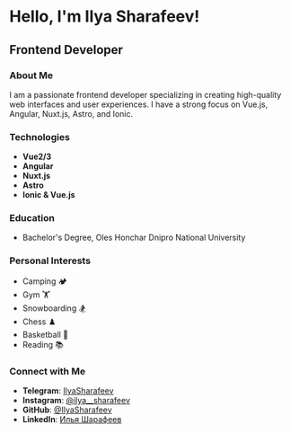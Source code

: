
# Hello, I'm Ilya Sharafeev!

## Frontend Developer

### About Me
I am a passionate frontend developer specializing in creating high-quality web interfaces and user experiences. I have a strong focus on Vue.js, Angular, Nuxt.js, Astro, and Ionic.

### Technologies
- **Vue2/3**
- **Angular**
- **Nuxt.js**
- **Astro**
- **Ionic & Vue.js**

### Education
- Bachelor's Degree, Oles Honchar Dnipro National University

### Personal Interests
- Camping 🏕️
- Gym 🏋️
- Snowboarding 🏂
- Chess ♟️
- Basketball 🏀
- Reading 📚

### Connect with Me
- **Telegram**: [IlyaSharafeev](https://t.me/IlyaSharafeev)
- **Instagram**: [@ilya__sharafeev](https://instagram.com/ilya__sharafeev?igshid=NGExMmI2YTkyZg==)
- **GitHub**: [@IlyaSharafeev](https://github.com/IlyaSharafeev)
- **LinkedIn**: [Илья Шарафеев](https://www.linkedin.com/in/%D0%B8%D0%BB%D1%8C%D1%8F-%D1%88%D0%B0%D1%80%D0%B0%D1%84%D0%B5%D0%B5%D0%B2-6428891ba/)
